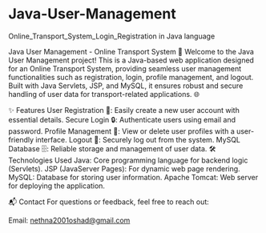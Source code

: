 # Java-User-Management
Online_Transport_System_Login_Registration in Java language 

Java User Management - Online Transport System 🚗
Welcome to the Java User Management project! This is a Java-based web application designed for an Online Transport System, providing seamless user management functionalities such as registration, login, profile management, and logout. Built with Java Servlets, JSP, and MySQL, it ensures robust and secure handling of user data for transport-related applications. 🌐

✨ Features
User Registration 📝: Easily create a new user account with essential details.
Secure Login 🔒: Authenticate users using email and password.
Profile Management 👤: View or delete user profiles with a user-friendly interface.
Logout 🚪: Securely log out from the system.
MySQL Database 🗄️: Reliable storage and management of user data.
🛠️ Technologies Used
Java: Core programming language for backend logic (Servlets).
JSP (JavaServer Pages): For dynamic web page rendering.
MySQL: Database for storing user information.
Apache Tomcat: Web server for deploying the application.

📬 Contact
For questions or feedback, feel free to reach out:

Email: nethna2001oshad@gmail.com
